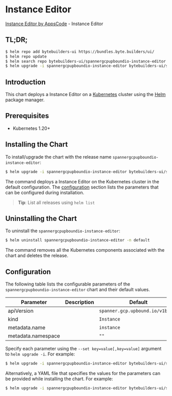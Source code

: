 # Instance Editor

[Instance Editor by AppsCode](https://byte.builders) - Instance Editor

## TL;DR;

```bash
$ helm repo add bytebuilders-ui https://bundles.byte.builders/ui/
$ helm repo update
$ helm search repo bytebuilders-ui/spannergcpupboundio-instance-editor --version=v0.4.18
$ helm upgrade -i spannergcpupboundio-instance-editor bytebuilders-ui/spannergcpupboundio-instance-editor -n default --create-namespace --version=v0.4.18
```

## Introduction

This chart deploys a Instance Editor on a [Kubernetes](http://kubernetes.io) cluster using the [Helm](https://helm.sh) package manager.

## Prerequisites

- Kubernetes 1.20+

## Installing the Chart

To install/upgrade the chart with the release name `spannergcpupboundio-instance-editor`:

```bash
$ helm upgrade -i spannergcpupboundio-instance-editor bytebuilders-ui/spannergcpupboundio-instance-editor -n default --create-namespace --version=v0.4.18
```

The command deploys a Instance Editor on the Kubernetes cluster in the default configuration. The [configuration](#configuration) section lists the parameters that can be configured during installation.

> **Tip**: List all releases using `helm list`

## Uninstalling the Chart

To uninstall the `spannergcpupboundio-instance-editor`:

```bash
$ helm uninstall spannergcpupboundio-instance-editor -n default
```

The command removes all the Kubernetes components associated with the chart and deletes the release.

## Configuration

The following table lists the configurable parameters of the `spannergcpupboundio-instance-editor` chart and their default values.

|     Parameter      | Description |                   Default                   |
|--------------------|-------------|---------------------------------------------|
| apiVersion         |             | <code>spanner.gcp.upbound.io/v1beta1</code> |
| kind               |             | <code>Instance</code>                       |
| metadata.name      |             | <code>instance</code>                       |
| metadata.namespace |             | <code>""</code>                             |


Specify each parameter using the `--set key=value[,key=value]` argument to `helm upgrade -i`. For example:

```bash
$ helm upgrade -i spannergcpupboundio-instance-editor bytebuilders-ui/spannergcpupboundio-instance-editor -n default --create-namespace --version=v0.4.18 --set apiVersion=spanner.gcp.upbound.io/v1beta1
```

Alternatively, a YAML file that specifies the values for the parameters can be provided while
installing the chart. For example:

```bash
$ helm upgrade -i spannergcpupboundio-instance-editor bytebuilders-ui/spannergcpupboundio-instance-editor -n default --create-namespace --version=v0.4.18 --values values.yaml
```

